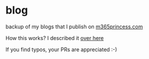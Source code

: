 # blog
backup of my blogs that I publish on [m365princess.com](https://m365princess.com)

How this works? I described it [over here](https://m365princess.com/why-i-blog-or-why-sharing-is-caring/) 

If you find typos, your PRs are appreciated :-) 
